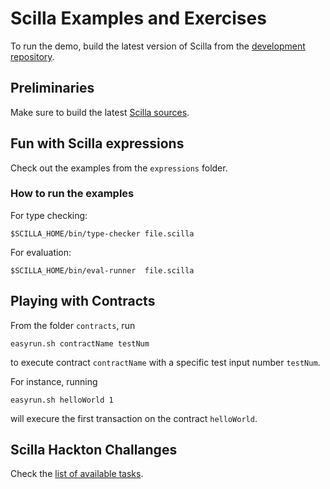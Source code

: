 # Scilla Examples and Exercises

To run the demo, build the latest version of Scilla from the
[development repository](https://github.com/Zilliqa/scilla).

## Preliminaries

Make sure to build the latest
[Scilla sources](https://github.com/Zilliqa/scilla).

## Fun with Scilla expressions

Check out the examples from the `expressions` folder.

### How to run the examples

For type checking:

```
$SCILLA_HOME/bin/type-checker file.scilla
```

For evaluation:

```
$SCILLA_HOME/bin/eval-runner  file.scilla
```

## Playing with Contracts

From the folder `contracts`, run

```
easyrun.sh contractName testNum
```

to execute contract `contractName` with a specific test input number `testNum`.

For instance, running

```
easyrun.sh helloWorld 1
```

will execure the first transaction on the contract `helloWorld`.

## Scilla Hackton Challanges

Check the [list of available tasks](https://github.com/ilyasergey/scilla-demo/blob/master/hackaton/Tasks.md).
